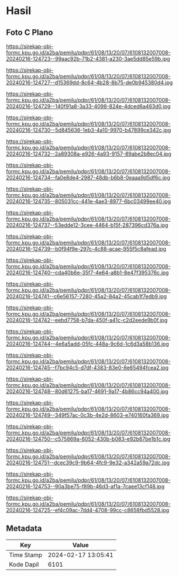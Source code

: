 # Hasil

## Foto C Plano

https://sirekap-obj-formc.kpu.go.id/a2ba/pemilu/pdpr/61/08/13/20/07/6108132007008-20240216-124723--99aac92b-71b2-4381-a230-3ae5dd85e59b.jpg

https://sirekap-obj-formc.kpu.go.id/a2ba/pemilu/pdpr/61/08/13/20/07/6108132007008-20240216-124727--d15369dd-8c64-4b28-8b75-de0b945380d4.jpg

https://sirekap-obj-formc.kpu.go.id/a2ba/pemilu/pdpr/61/08/13/20/07/6108132007008-20240216-124729--140f91a8-3a33-4098-824e-4dced6a463d0.jpg

https://sirekap-obj-formc.kpu.go.id/a2ba/pemilu/pdpr/61/08/13/20/07/6108132007008-20240216-124730--5d845636-1eb3-4a10-9970-b47899ce342c.jpg

https://sirekap-obj-formc.kpu.go.id/a2ba/pemilu/pdpr/61/08/13/20/07/6108132007008-20240216-124732--2a89308a-e926-4a93-9157-89abe2b8ec04.jpg

https://sirekap-obj-formc.kpu.go.id/a2ba/pemilu/pdpr/61/08/13/20/07/6108132007008-20240216-124734--fa0e8de4-2987-48db-b6b8-0eaaa9d5df6c.jpg

https://sirekap-obj-formc.kpu.go.id/a2ba/pemilu/pdpr/61/08/13/20/07/6108132007008-20240216-124735--805031cc-441e-4ae3-8977-6bc03499ee40.jpg

https://sirekap-obj-formc.kpu.go.id/a2ba/pemilu/pdpr/61/08/13/20/07/6108132007008-20240216-124737--53edde12-3cee-4464-b15f-287396cd376a.jpg

https://sirekap-obj-formc.kpu.go.id/a2ba/pemilu/pdpr/61/08/13/20/07/6108132007008-20240216-124739--b0f94f9e-297c-4c88-acae-955f5c8afead.jpg

https://sirekap-obj-formc.kpu.go.id/a2ba/pemilu/pdpr/61/08/13/20/07/6108132007008-20240216-124740--cda40b6e-35f7-4e64-a8b1-8e47f395376c.jpg

https://sirekap-obj-formc.kpu.go.id/a2ba/pemilu/pdpr/61/08/13/20/07/6108132007008-20240216-124741--c6e56157-7280-45a2-84a2-45cab1f7edb9.jpg

https://sirekap-obj-formc.kpu.go.id/a2ba/pemilu/pdpr/61/08/13/20/07/6108132007008-20240216-124742--eebd7758-b7da-450f-a41c-c2d2eede9b0f.jpg

https://sirekap-obj-formc.kpu.go.id/a2ba/pemilu/pdpr/61/08/13/20/07/6108132007008-20240216-124744--4e6a5add-05fc-448a-9c6d-1c6d3a58b136.jpg

https://sirekap-obj-formc.kpu.go.id/a2ba/pemilu/pdpr/61/08/13/20/07/6108132007008-20240216-124745--f7bc94c5-d7df-4383-83e0-8e65494fcea2.jpg

https://sirekap-obj-formc.kpu.go.id/a2ba/pemilu/pdpr/61/08/13/20/07/6108132007008-20240216-124748--80d61275-ba17-4691-9a17-4b86cc94a400.jpg

https://sirekap-obj-formc.kpu.go.id/a2ba/pemilu/pdpr/61/08/13/20/07/6108132007008-20240216-124749--349f57ac-0c3b-4e2d-8603-e740160fa369.jpg

https://sirekap-obj-formc.kpu.go.id/a2ba/pemilu/pdpr/61/08/13/20/07/6108132007008-20240216-124750--c575869a-6052-430b-b083-e92b67be1b1c.jpg

https://sirekap-obj-formc.kpu.go.id/a2ba/pemilu/pdpr/61/08/13/20/07/6108132007008-20240216-124751--dcec39c9-9b64-4fc9-9e32-a342a59a72dc.jpg

https://sirekap-obj-formc.kpu.go.id/a2ba/pemilu/pdpr/61/08/13/20/07/6108132007008-20240216-124753--90a3be75-f89b-46d3-af1a-7caee13cf148.jpg

https://sirekap-obj-formc.kpu.go.id/a2ba/pemilu/pdpr/61/08/13/20/07/6108132007008-20240216-124725--ef4c09ac-7dd4-4708-99cc-c8658fbd5528.jpg


## Metadata

| Key        | Value               |
| ---------- | ------------------- |
| Time Stamp | 2024-02-17 13:05:41 |
| Kode Dapil | 6101                |



